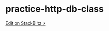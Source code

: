 # practice-http-db-class

[Edit on StackBlitz ⚡️](https://stackblitz.com/edit/practice-http-db-class)